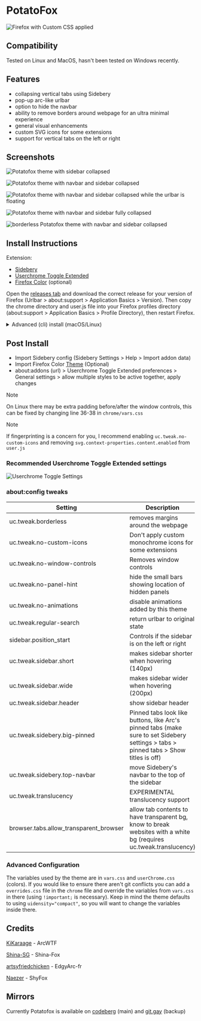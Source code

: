 # PotatoFox

![Firefox with Custom CSS applied](Media/Screenshot0.png)

## Compatibility

Tested on Linux and MacOS, hasn't been tested on Windows recently. 

## Features

- collapsing vertical tabs using Sidebery 
- pop-up arc-like urlbar
- option to hide the navbar  
- ability to remove borders around webpage for an ultra minimal experience
- general visual enhancements  
- custom SVG icons for some extensions
- support for vertical tabs on the left or right

## Screenshots

![Potatofox theme with sidebar collapsed](./Media/Screenshot1.png)

![Potatofox theme with navbar and sidebar collapsed](./Media/Screenshot2.png)

![Potatofox theme with navbar and sidebar collapsed while the urlbar is floating](./Media/Screenshot3.png)

![Potatofox theme with navbar and sidebar fully collapsed](./Media/Screenshot4.png)

![borderless Potatofox theme with navbar and sidebar collapsed](./Media/Screenshot5.png)

## Install Instructions

Extension:

* [Sidebery](https://addons.mozilla.org/en-US/firefox/addon/sidebery)
* [Userchrome Toggle Extended](https://addons.mozilla.org/en-US/firefox/addon/userchrome-toggle-extended)
* [Firefox Color](https://addons.mozilla.org/en-US/firefox/addon/firefox-color) (optional)

Open the [releases tab](https://codeberg.org/awwpotato/PotatoFox/releases) and download the correct release for your version of Firefox (Urlbar > about:support > Application Basics > Version). Then copy the chrome directory and user.js file into your Firefox profiles directory (about:support > Application Basics > Profile Directory), then restart Firefox.

<details><summary>Advanced (cli) install (macOS/Linux)</summary>

#### Using git
```bash
git clone https://codeberg.org/awwpotato/potatofox.git
cd potatofox
ln -sr user.js chrome ~/.mozilla/firefox/<profile> # Linux
cp -r user.js chrome ~/Library/Application Support/Firefox/Profiles/<profile> # macOS 
```
#### Using [Nyoom](https://github.com/ryanccn/nyoom)
```bash
nyoom profile <profile-dir>
nyoom add codeberg:awwpotato/potatofox
nyoom switch potatofox
```
> [!NOTE]
> Make sure to install the required extensions.

</details>

## Post Install

- Import Sidebery config (Sidebery Settings > Help > Import addon data)
- Import Firefox Color [Theme](https://color.firefox.com/?theme=XQAAAAJLBAAAAAAAAABBqYhm849SCicxcUcPX38oKRicm6da8pG5gi-DrbS7fiEFLUzDsWXWyUHMSkHZ2PpRK_LvZGTF44fp7VnVXujpkKMjvOWQSIhdK22u1ZG2EgdMyNMx_0oKJ3H6SApxy3IyQ4DsJp5wXsJAe_-1mtfWgRDmsdoSCoijQWJMgbopoYEZC-RlLTcZGRDec_YbCL7rnqK6TAlv9HrKP2vKGFddbs2RHmpKmp4nTmraRv5vn93Xej36dJ4PJLs8lR2xW5gEjnC2yNLDH0ltCV_dOCQU1k6C8gqp4WDfYkereqQMlzloT6ayCj_r86A_oAdsjNzxh2Qs7OpWSWEmt1D06L1Xq2dYeaBXH9ZTiFsKY5cURy2M6x_Epyax9nYbJGEIEnsjyqDTYe4ssM-VVYSrKhHTFwcmZpvjIDgAiafTRbAL5lonNLHF9S7KkU6O9y9KVvR2ZCFf2v6tYSpyu0pLOZEFN9_9czNq4YY1eac1Ciaw-_h5RgHX3pDHDFrzk6gSI1tW-iLlTDyDu8f1rVKzRJNxgLE0yzDpy6-qm0ihyKgRX6UlVuRTm_5nV9WkMF0UeIzsABE_aBxh8cr_0f-fxA) (Optional)
- about:addons (url) > Userchrome Toggle Extended preferences > General settings > allow multiple styles to be active together, apply changes 

> [!NOTE]
> On Linux there may be extra padding before/after the window controls, this can be fixed by changing line 36-38 in `chrome/vars.css`

> [!NOTE]
> If fingerprinting is a concern for you, I recommend enabling `uc.tweak.no-custom-icons` and removing `svg.context-properties.content.enabled` from `user.js`

### Recommended Userchrome Toggle Extended settings
![Userchrome Toggle Settings](./Media/UCToggleSettings.png)

### about:config tweaks 
| Setting                                | Description                                                                                                                          |
|----------------------------------------|--------------------------------------------------------------------------------------------------------------------------------------|
| uc.tweak.borderless                    | removes margins around the webpage                                                                                                   |
| uc.tweak.no-custom-icons               | Don't apply custom monochrome icons for some extensions                                                                              |
| uc.tweak.no-window-controls            | Removes window controls                                                                                                              |
| uc.tweak.no-panel-hint                 | hide the small bars showing location of hidden panels                                                                                |
| uc.tweak.no-animations                 | disable animations added by this theme                                                                                               |
| uc.tweak.regular-search                | return urlbar to original state                                                                                                      |
| sidebar.position_start                 | Controls if the sidebar is on the left or right                                                                                      |
| uc.tweak.sidebar.short                 | makes sidebar shorter when hovering (140px)                                                                                          |
| uc.tweak.sidebar.wide                  | makes sidebar wider when hovering (200px)                                                                                            |
| uc.tweak.sidebar.header                | show sidebar header                                                                                                                  |
| uc.tweak.sidebery.big-pinned           | Pinned tabs look like buttons, like Arc's pinned tabs (make sure to set Sidebery settings > tabs > pinned tabs > Show titles is off) |
| uc.tweak.sidebery.top-navbar           | move Sidebery's navbar to the top of the sidebar                                                                                     |
| uc.tweak.translucency                  | EXPERIMENTAL translucency support                                                                                                    |
| browser.tabs.allow_transparent_browser | allow tab contents to have transparent bg, know to break websites with a white bg (requires uc.tweak.translucency)                   |

### Advanced Configuration
The variables used by the theme are in `vars.css` and `userChrome.css` (colors). If you would like to ensure there aren't git conflicts you can add a `overrides.css` file in the `chrome` file and override the variables from `vars.css` in there (using `!important;` is necessary). Keep in mind the theme defaults to using `uidensity="compact"`, so you will want to change the variables inside there.
 
## Credits

[KiKaraage](https://github.com/KiKaraage/ArcWTF) - ArcWTF

[Shina-SG](https://github.com/Shina-SG/Shina-Fox) - Shina-Fox

[artsyfriedchicken](https://github.com/artsyfriedchicken/EdgyArc-fr) - EdgyArc-fr

[Naezer](https://github.com/Naezr/ShyFox) - ShyFox

## Mirrors

Currently Potatofox is available on [codeberg](https://codeberg.org/awwpotato/PotatoFox) (main) and [git.gay](https://git.gay/awwpotato/PotatoFox) (backup)
